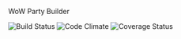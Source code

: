 WoW Party Builder

![Build Status](https://codeship.com/projects/9158c7a0-e969-0133-0fbf-3282338abde5/status?branch=master)
![Code Climate](https://codeclimate.com/github/thewillshow/wow-party-builder.png)
![Coverage Status](https://coveralls.io/repos/wow-party-builder/badge.png)
